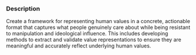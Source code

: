 ### Description

Create a framework for representing human values in a concrete, actionable format that captures what people genuinely care about while being resistant to manipulation and ideological influence. This includes developing methods to extract and validate value representations to ensure they are meaningful and accurately reflect underlying human values.

